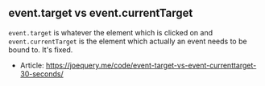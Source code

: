## event.target vs event.currentTarget

`event.target` is whatever the element which is clicked on and `event.currentTarget` is the element which actually an event needs to be bound to. It's fixed.



* Article: <https://joequery.me/code/event-target-vs-event-currenttarget-30-seconds/>